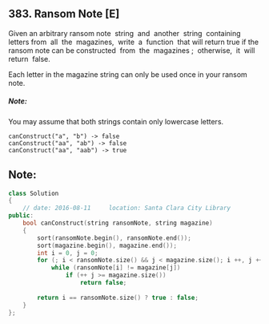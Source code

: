 ## 383. Ransom Note [E]
Given an arbitrary ransom note  string  and  another  string  containing  letters from  all  the  magazines,  write  a  function  that will return true if the ransom note can be constructed  from  the  magazines ;  otherwise,  it  will  return  false.   

Each letter in the magazine string can only be used once in your ransom note.

##### Note:
You may assume that both strings contain only lowercase letters.

```
canConstruct("a", "b") -> false
canConstruct("aa", "ab") -> false
canConstruct("aa", "aab") -> true
```

## Note:
```c++
class Solution 
{
    // date: 2016-08-11     location: Santa Clara City Library
public:
    bool canConstruct(string ransomNote, string magazine) 
    {
        sort(ransomNote.begin(), ransomNote.end());
        sort(magazine.begin(), magazine.end());
        int i = 0, j = 0;
        for (; i < ransomNote.size() && j < magazine.size(); i ++, j ++)
            while (ransomNote[i] != magazine[j])
                if (++ j >= magazine.size())
                    return false;
        
        return i == ransomNote.size() ? true : false;
    }
};
```
